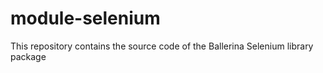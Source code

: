 # module-selenium
This repository contains the source code of the Ballerina Selenium library package
